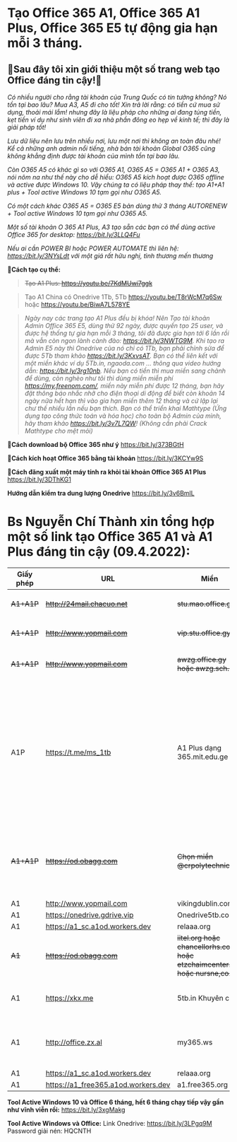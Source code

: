 # Tạo Office 365 A1, Office 365 A1 Plus, Office 365 E5 tự động gia hạn mỗi 3 tháng.
 
## 👯Sau đây tôi xin giới thiệu một số trang web tạo Office đáng tin cậy!👯 

_Có nhiều người cho rằng tài khoản của Trung Quốc có tin tưởng không? Nó tồn tại bao lâu? Mua A3, A5 đi cho tốt! Xin trả lời rằng: có tiền cứ mua sử dụng, thoải mái lắm! nhưng đây là liệu pháp cho những ai đang túng tiền, kẹt tiền ví dụ như sinh viên đi xa nhà phần đông eo hẹp về kinh tế; thì đây là giải pháp tốt!_

_Lưu dữ liệu nên lưu trên nhiều nơi, lưu một nơi thì không an toàn đâu nhé! Kể cả những anh admin nổi tiếng, nhà bán tài khoản Global O365 cũng không khẳng định được tài khoản của mình tồn tại bao lâu._

_Còn O365 A5 có khác gì so với O365 A1, O365 A5 = O365 A1 + O365 A3, nói nôm na như thế này cho dễ hiểu: O365 A5 kích hoạt được O365 offline và active được Windows 10. Vậy chúng ta có liệu pháp thay thế: tạo A1+A1 plus + Tool active Windows 10 tạm gọi như O365 A5._ 

_Có một cách khác O365 A5 = O365 E5 bản dùng thử 3 tháng AUTORENEW + Tool active Windows 10 tạm gọi như O365 A5._

_Một số tài khoản O 365 A1 Plus, A3 tạo sẵn các bạn có thể dùng active Office 365 for desktop: https://bit.ly/3LLQ4Fu_

_Nếu ai cần POWER BI hoặc POWER AUTOMATE thì liên hệ: https://bit.ly/3NYsLdt với một giá rất hữu nghị, tình thương mến thương_

**🔭Cách tạo cụ thể:**
>~~Tạo A1 Plus: https://youtu.be/7KdMUwi7ggk~~

>Tạo A1 China có Onedrive 1Tb, 5Tb https://youtu.be/T8rWcM7q6Sw hoặc https://youtu.be/BiwA7L578YE  

>_Ngày nay các trang tạo A1 Plus đều bị khóa! Nên Tạo tài khoản Admin Office 365 E5, dùng thử 92 ngày, được quyền tạo 25 user, và được hệ thống tự gia hạn mỗi 3 tháng, tôi đã được gia hạn tới 6 lần rồi mà vẫn còn ngon lành cành đào: https://bit.ly/3NWTG9M. Khi tạo ra Admin E5 này thì Onedrive của nó chỉ có 1Tb, bạn phải chỉnh sửa để được 5Tb tham khảo https://bit.ly/3KxvsAT. Bạn có thể liên kết với một miền khác ví dụ 5Tb.in, ngaoda.com ... thông qua video hướng dẫn: https://bit.ly/3rg10nb. Nếu bạn có tiền thì mua miền sang chảnh để dùng, còn nghèo như tôi thì dùng miền miễn phí https://my.freenom.com/, miền này miễn phí được 12 tháng, bạn hãy đặt thông báo nhắc nhỡ cho điện thoại di động để biết còn khoản 14 ngày nữa hết hạn thì vào gia hạn miền thêm 12 tháng và cứ lập lại chư thế nhiều lần nếu bạn thích. Bạn có thể triển khai Mathtype (Ứng dụng tạo công thức toán và hóa học) cho toàn bộ Admin của mình, hãy tham khảo https://bit.ly/3v7L7QW! (Không cần phải Crack Mathtype cho mệt mỏi)_


**🔭Cách download bộ Office 365 như ý** https://bit.ly/373BGtH 

**🔭Cách kích hoạt Office 365 bằng tài khoản**  https://bit.ly/3KCYw9S 

**🔭Cách đăng xuất một máy tính ra khỏi tài khoản Office 365 A1 Plus**  https://bit.ly/3DThKG1 

**Hướng dẫn kiểm tra dung lượng Onedrive** https://bit.ly/3v6BmlL 

# Bs Nguyễn Chí Thành xin tổng hợp một số link tạo Office 365 A1 và A1 Plus đáng tin cậy (09.4.2022): 

Giấy phép | URL | Miền | Onedrive | Ghi chú
-- | -- | -- | -- | -- 
~~A1+A1P~~ | ~~http://24mail.chacuo.net~~ | ~~stu.mao.office.gy~~ | ~~Onedrive~~ | ~~Tham gia nhóm **Nuran.com** để nhận A1P~~
~~A1+A1P~~ | ~~http://www.yopmail.com~~ | ~~vip.stu.office.gy~~ | ~~Onedrive~~ | ~~Tham gia nhóm **Nuran.com** để nhận A1P~~
~~A1+A1P~~ | ~~http://www.yopmail.com~~ | ~~awzg.office.gy hoặc awzg.sch.lv~~ | ~~5TB~~ | ~~Tham gia nhóm **!爱我中国** để nhận A1P~~
A1P | https://t.me/ms_1tb  | A1 Plus dạng 365.mit.edu.ge | ~~Onedrive, Office online~~ | Tham gia nhóm Telegram https://t.me/ms_1tb đánh câu lệnh gởi nhóm /info yourgmail.com ví dụ: /info abc@gmail.com trong 14-30 ngày check mail có acc A1 Plus, ở trong nhóm 100 ngày được cấp G suite! Trang Telegram vẫn còn hoạt động bình thường.
~~A1+A1P~~|~~https://od.obagg.com~~|~~Chọn miền @crpolytechnic.in~~|~~1TB~~|~~Tạo xong có A1 Plus ngay! Cho đến ngày nay, trang này mới cập nhật và khi đăng kí bắt xác minh điện thoại 2 lần mới cho đăng kí~~.
A1 | http://www.yopmail.com | vikingdublin.com | 5Tb |  
A1 | https://onedrive.gdrive.vip | Onedrive5tb.com | 5TB | Hàng Việt Nam | 
A1 | https://a1_sc.a1od.workers.dev | relaaa.org | 5TB | 
~~A1~~ |~~https://od.obagg.com~~|~~iitel.org hoặc chancellorhs.com hoặc etzchaimcenter.org hoặc nursne,co.in~~|~~1Tb~~| 
A1 | https://xkx.me | 5tb.in Khuyên chọn | ~~Onedrive trước đây 5Tb,~~ giờ 1Tb | 
A1 | http://office.zx.al | my365.ws | 5TB | Chọn Office365学生对 tức For Students, chọn thằng còn lại là của Faculty |
A1 | https://a1_sc.a1od.workers.dev | relaaa.org | 5TB | 
A1 | https://a1_free365.a1od.workers.dev | a1.free365.org | 5TB | 

 **Tool Active Windows 10 và Office 6 tháng, hết 6 tháng chạy tiếp vậy gần như vĩnh viễn rồi:** https://bit.ly/3xgMakg 

**Tool Active Windows và Office:** Link Onedrive: https://bit.ly/3LPgq9M Password giải nén: HQCNTH
